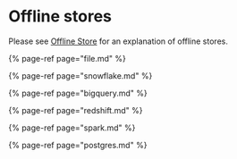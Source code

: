 # Offline stores

Please see [Offline Store](../../getting-started/architecture-and-components/offline-store.md) for an explanation of offline stores.

{% page-ref page="file.md" %}

{% page-ref page="snowflake.md" %}

{% page-ref page="bigquery.md" %}

{% page-ref page="redshift.md" %}

{% page-ref page="spark.md" %}

{% page-ref page="postgres.md" %}

